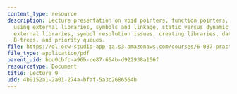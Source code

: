 ```yaml
---
content_type: resource
description: Lecture presentation on void pointers, function pointers, hash tables,
  using external libraries, symbols and linkage, static versus dynamic linkage, linking
  external libraries, symbol resolution issues, creating libraries, data structures,
  B-trees, and priority queues.
file: https://ol-ocw-studio-app-qa.s3.amazonaws.com/courses/6-087-practical-programming-in-c-january-iap-2010/4b9152a12a01274abfaf5a3c2686564b_MIT6_087IAP10_lec09.pdf
file_type: application/pdf
parent_uid: bcd0cbfc-a96b-ce87-654b-d922938a156f
resourcetype: Document
title: Lecture 9
uid: 4b9152a1-2a01-274a-bfaf-5a3c2686564b
---
```

